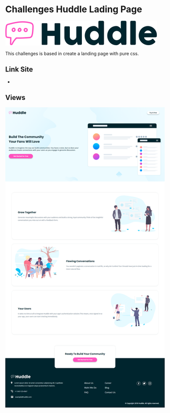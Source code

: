 # Challenges Huddle Lading Page 

![logo](./images/logo.svg)

This challenges is based in create a landing page with pure css.

## Link Site

- 

## Views

![view desktop](./images/huddle-desktop.png)